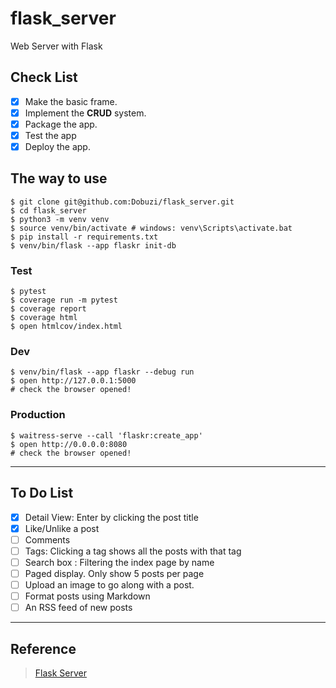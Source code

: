 # flask_server

Web Server with Flask

## Check List

- [X] Make the basic frame.
- [X] Implement the **CRUD** system.
- [X] Package the app.
- [X] Test the app
- [X] Deploy the app.

## The way to use

```
$ git clone git@github.com:Dobuzi/flask_server.git
$ cd flask_server
$ python3 -m venv venv
$ source venv/bin/activate # windows: venv\Scripts\activate.bat
$ pip install -r requirements.txt
$ venv/bin/flask --app flaskr init-db
```

### Test
```
$ pytest
$ coverage run -m pytest
$ coverage report
$ coverage html
$ open htmlcov/index.html
```


### Dev

```
$ venv/bin/flask --app flaskr --debug run
$ open http://127.0.0.1:5000
# check the browser opened!
```

### Production

```
$ waitress-serve --call 'flaskr:create_app'
$ open http://0.0.0.0:8080
# check the browser opened!
```

---

## To Do List

- [X] Detail View: Enter by clicking the post title
- [X] Like/Unlike a post
- [ ] Comments
- [ ] Tags: Clicking a tag shows all the posts with that tag
- [ ] Search box : Filtering the index page by name
- [ ] Paged display. Only show 5 posts per page
- [ ] Upload an image to go along with a post.
- [ ] Format posts using Markdown
- [ ] An RSS feed of new posts

---

## Reference
> [Flask Server](https://flask.palletsprojects.com/en/2.2.x/tutorial)
